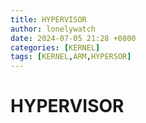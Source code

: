 ```yaml
---
title: HYPERVISOR
author: lonelywatch
date: 2024-07-05 21:28 +0800
categories: [KERNEL]
tags: [KERNEL,ARM,HYPERSOR]   
---
```


# HYPERVISOR

